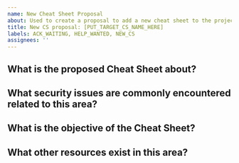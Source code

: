 ```yaml
---
name: New Cheat Sheet Proposal
about: Used to create a proposal to add a new cheat sheet to the project.
title: New CS proposal: [PUT_TARGET_CS_NAME_HERE]
labels: ACK_WAITING, HELP_WANTED, NEW_CS
assignees: ''
---
```


<!--- Please complete the sections below -->

## What is the proposed Cheat Sheet about?
<!--- A short summary of what the Cheat Sheet will be about -->


## What security issues are commonly encountered related to this area?
<!--- Common issues or vulnerabilities that would be addressed -->



## What is the objective of the Cheat Sheet?
<!--- What the Cheat Sheet will provide to the reader and wider community -->



## What other resources exist in this area?
<!--- Are there any other OWASP projects that cover this area? -->
<!--- Would this content be better suited to the testing guide projects? -->
<!--- What other third party guidelines or resources currently exist? -->



<!-- Thank you again for your contribution -->
